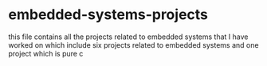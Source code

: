 # embedded-systems-projects
this file contains all the projects related to embedded systems that I have worked on
which include six projects related to embedded systems and one project which is pure c 
